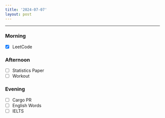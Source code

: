 ```yaml
---
title: '2024-07-07'
layout: post
---
```


---

### Morning

- [x] LeetCode

### Afternoon

- [ ] Statistics Paper
- [ ] Workout

### Evening

- [ ] Cargo PR
- [ ] English Words
- [ ] IELTS
